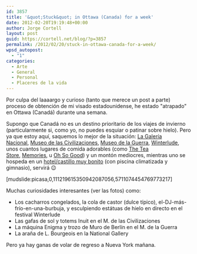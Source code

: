 ```yaml
---
id: 3857
title: '&quot;Stuck&quot; in Ottawa (Canada) for a week'
date: 2012-02-20T19:19:48+00:00
author: Jorge Cortell
layout: post
guid: https://cortell.net/blog/?p=3857
permalink: /2012/02/20/stuck-in-ottawa-canada-for-a-week/
wpsd_autopost:
  - "1"
categories:
  - Arte
  - General
  - Personal
  - Placeres de la vida
---
```

Por culpa del laaaargo y curioso (tanto que merece un post a parte) proceso de obtención de mi visado estadounidense, he estado "atrapado" en Ottawa (Canadá) durante una semana.

Supongo que Canadá no es un destino prioritario de los viajes de invierno (particularmente si, como yo, no puedes esquiar o patinar sobre hielo). Pero ya que estoy aquí, saquemos lo mejor de la situación: <a title="https://www.gallery.ca/en/" href="https://www.gallery.ca/en/" target="_blank">La Galería Nacional</a>, <a title="https://www.civilization.ca/" href="https://www.civilization.ca/" target="_blank">Museo de las Civilizaciones</a>, <a title="https://www.warmuseum.ca/home/" href="https://www.warmuseum.ca/home/" target="_blank">Museo de la Guerra</a>, <a title="https://www.canadascapital.gc.ca/celebrate/winterlude" href="https://www.canadascapital.gc.ca/celebrate/winterlude" target="_blank">Winterlude</a>, unos cuantos lugares de comida adorables (como <a title="https://www.teastore.ca/" href="https://www.teastore.ca/" target="_blank">The Tea Store</a>, <a title="https://www.yelp.ca/biz/memories-restaurant-ottawa" href="https://www.yelp.ca/biz/memories-restaurant-ottawa" target="_blank">Memories</a>, u <a title="https://www.yelp.ca/biz/oh-so-good-desserts-and-coffee-house-ottawa" href="https://www.yelp.ca/biz/oh-so-good-desserts-and-coffee-house-ottawa" target="_blank">Oh So Good</a>) y un montón mediocres, mientras uno se hospeda en un <a title="https://www.fairmont.com/laurier" href="https://www.fairmont.com/laurier" target="_blank">hotel/castillo muy bonito</a> (con piscina climatizada y gimnasio), servirá 😉

[mudslide:picasa,0,111219615350942087056,5711074454769773217]

Muchas curiosidades interesantes (ver las fotos) como:

  * Los cacharros congelados, la cola de castor (dulce típico), el-DJ-más-frío-en-una-burbuja, y esculpiendo estátuas de hielo en directo en el festival Winterlude
  * Las gafas de sol y totems Inuit en el M. de las Civilizaciones
  * La máquina Enigma y trozo de Muro de Berlín en el M. de la Guerra
  * La araña de L. Bourgeois en la National Gallery

Pero ya hay ganas de volar de regreso a Nueva York mañana.